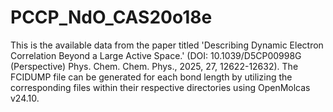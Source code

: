 # PCCP_NdO_CAS20o18e

This is the available data from the paper titled 'Describing Dynamic Electron Correlation Beyond a Large Active Space.' (DOI: 10.1039/D5CP00998G (Perspective) Phys. Chem. Chem. Phys., 2025, 27, 12622-12632). The FCIDUMP file can be generated for each bond length by utilizing the corresponding files within their respective directories using OpenMolcas v24.10.
